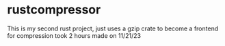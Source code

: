 # rustcompressor
This is my second rust project, just uses a gzip crate to become a frontend for compression
took 2 hours
made on 11/21/23
